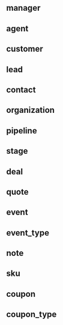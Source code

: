 ## manager
## agent
## customer
## lead
## contact
## organization


## pipeline
## stage
## deal
## quote
## event
## event_type
## note
## sku
## coupon
## coupon_type
